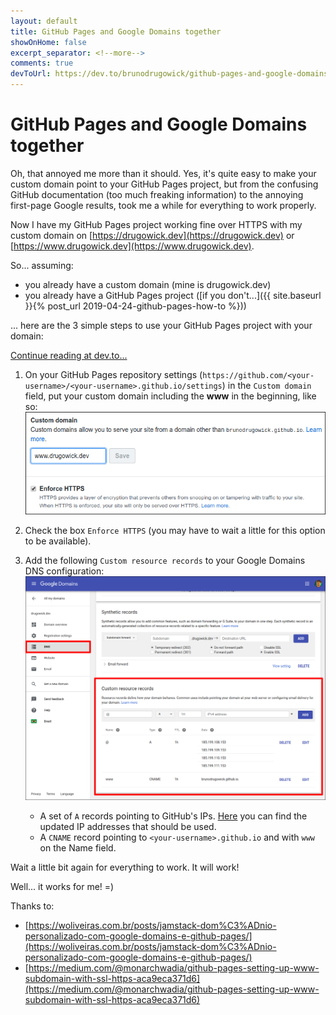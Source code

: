 ```yaml
---
layout: default
title: GitHub Pages and Google Domains together
showOnHome: false
excerpt_separator: <!--more-->
comments: true
devToUrl: https://dev.to/brunodrugowick/github-pages-and-google-domains-together-5ded
---
```


# GitHub Pages and Google Domains together

Oh, that annoyed me more than it should. Yes, it's quite easy to make your custom domain point to your GitHub Pages project, but from the confusing GitHub documentation (too much freaking information) to the annoying first-page Google results, took me a while for everything to work properly.

Now I have my GitHub Pages project working fine over HTTPS with my custom domain on [https://drugowick.dev](https://drugowick.dev) or [https://www.drugowick.dev](https://www.drugowick.dev).

So... assuming: 

- you already have a custom domain (mine is drugowick.dev)
- you already have a GitHub Pages project ([if you don't...]({{ site.baseurl }}{% post_url 2019-04-24-github-pages-how-to %}))

... here are the 3 simple steps to use your GitHub Pages project with your domain:

<!--more-->

<a href="https://dev.to/brunodrugowick/github-pages-and-google-domains-together-5ded" target="_blank">Continue reading at dev.to...</a>

1. On your GitHub Pages repository settings (`https://github.com/<your-username>/<your-username>.github.io/settings`) in the `Custom domain` field, put your custom domain including the **www** in the beginning, like so:
    ![GitHub Settings Custom Domain](/assets/img/post_2019-05-13/github-settings-customdomain.png)

2. Check the box `Enforce HTTPS` (you may have to wait a little for this option to be available).

3. Add the following `Custom resource records` to your Google Domains DNS configuration:
    ![Google Domains DNS Config](/assets/img/post_2019-05-13/google-domains-dnsconfig.png)

    - A set of `A` records pointing to GitHub's IPs. [Here](https://help.github.com/en/articles/setting-up-an-apex-domain#configuring-a-records-with-your-dns-provider) you can find the updated IP addresses that should be used.
    - A `CNAME` record pointing to `<your-username>.github.io` and with `www` on the Name field.
    
Wait a little bit again for everything to work. It will work! 

Well... it works for me! =)

Thanks to:

- [https://woliveiras.com.br/posts/jamstack-dom%C3%ADnio-personalizado-com-google-domains-e-github-pages/](https://woliveiras.com.br/posts/jamstack-dom%C3%ADnio-personalizado-com-google-domains-e-github-pages/)
- [https://medium.com/@monarchwadia/github-pages-setting-up-www-subdomain-with-ssl-https-aca9eca371d6](https://medium.com/@monarchwadia/github-pages-setting-up-www-subdomain-with-ssl-https-aca9eca371d6)
